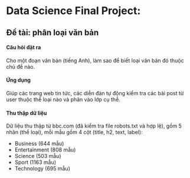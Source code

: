 # Data Science Final Project:
## Đề tài: phân loại văn bản
#### Câu hỏi đặt ra
Cho một đoạn văn bản (tiếng Anh), làm sao để biết loại văn bản đó thuộc chủ đề nào.
#### Ứng dụng
Giúp các trang web tin tức, các diễn đàn tự động kiểm tra các bài post từ user thuộc thể loại nào và phân vào lớp cụ thể.
#### Thu thập dữ liệu
Dữ liệu thu thập từ bbc.com (đã kiểm tra file robots.txt và hợp lệ), gồm 5 nhãn (thể loại), mỗi mẫu gồm 4 cột (title, h2, text, label):
- Business (644 mẫu)
- Entertainment (808 mẫu)
- Science (503 mẫu)
- Sport (1163 mẫu)
- Technology (695 mẫu)